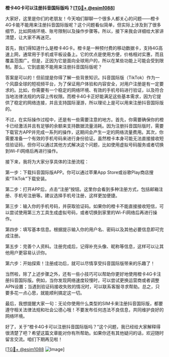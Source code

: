 **橙卡4G卡可以注册抖音国际版吗？[[TG💪+ @esim1088](https://t.me/s/esim1088)]**

大家好，这里是你们的老朋友！今天咱们聊聊一个很多人都关心的问题——橙卡4G卡能不能用来注册抖音国际版呢？这个问题看似简单，但实际上涉及到了很多细节，比如网络环境、账号限制以及操作步骤等。所以，接下来我会详细给大家讲清楚，让大家不再迷茫。

首先，我们得知道什么是橙卡4G卡。橙卡是一种预付费的移动数据卡，支持4G高速上网，通常用于手机或平板设备上。它的优点是使用方便，价格相对实惠，而且覆盖范围广。但是，正因为它是面向全球用户的，所以在某些功能上可能会受到限制。那么，它到底能不能用来注册抖音国际版呢？

答案是可以的！但前提是你得了解一些背景知识。抖音国际版（TikTok）作为一个风靡全球的短视频平台，为了保证用户体验和内容安全，对用户注册是有一定要求的。比如，你需要有一个稳定的网络环境、有效的手机号码进行验证，以及符合当地法律法规的内容上传权限。而橙卡4G卡正好能满足这些基本需求，因为它提供了稳定的网络连接，并且支持国际漫游，所以理论上是可以用来注册抖音国际版的。

不过，在实际操作过程中，还是有一些需要注意的地方。首先，你需要确保你的橙卡已经激活并且有足够的余额来支持数据流量消耗。因为注册抖音国际版时，需要下载官方APP并完成一系列的操作，这期间会产生一定的网络流量费用。其次，你需要准备一个有效的手机号码来进行身份验证。虽然橙卡本身可能无法直接接收短信验证码，但你可以通过其他方式解决这个问题，比如使用虚拟号码服务或者切换到Wi-Fi网络后再进行操作。

接下来，我将为大家分享具体的注册流程：

第一步：下载抖音国际版APP。你可以通过苹果App Store或谷歌Play商店搜索“TikTok”下载安装。

第二步：打开APP后，点击“注册”按钮。这里你会看到多种注册方式，包括邮箱注册、手机号注册等。建议选择手机号注册，这样更加便捷。

第三步：输入你的手机号码，并获取验证码。如果你的橙卡不能直接接收短信，可以尝试使用第三方工具生成虚拟号码，或者切换到家里的Wi-Fi网络后再进行操作。

第四步：填写基本信息。根据提示输入你的用户名、密码以及其他必要信息即可完成注册。

第五步：完善个人资料。注册完成后，记得补充头像、昵称等信息，这样可以让其他用户更容易认识你。

第六步：开始探索！注册成功后，就可以尽情享受抖音国际版带来的乐趣了！

当然啦，除了上述步骤之外，还有一些小技巧可以帮助你更好地使用橙卡4G卡注册抖音国际版。例如，当你发现网络速度较慢时，可以尝试更换运营商或者调整APN设置；当遇到验证码接收失败的情况时，可以联系客服寻求帮助。总之，只要多花一点心思，就能顺利搞定这一切。

最后，我想提醒大家一句：无论你使用什么类型的SIM卡来注册抖音国际版，都要遵守相关法律法规和社会公德心哦！不要发布任何违法不良信息，共同维护良好的网络环境。

好了，关于“橙卡4G卡可以注册抖音国际版吗？”这个问题，我已经给大家解释得很清楚了吧？希望这篇文章能对你有所帮助。如果你还有其他疑问的话，欢迎随时留言交流。咱们下期再见啦！

[[TG💪+ @esim1088](https://t.me/s/esim1088) ![Image](https://i.postimg.cc/4NQfJmqS/Snipaste-2025-05-13-00-14-12.png)]